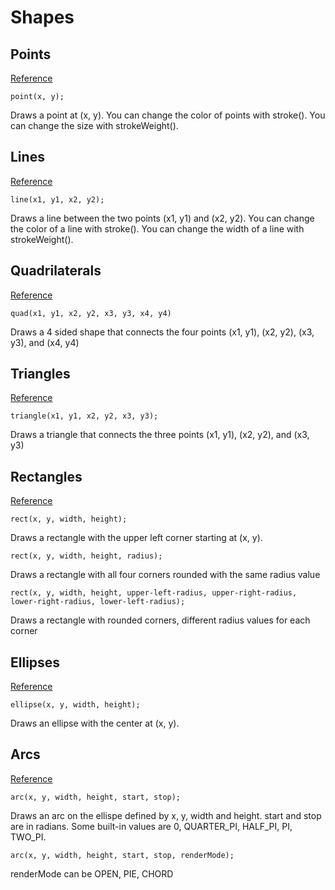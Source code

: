 # Shapes


## Points
[Reference](https://processing.org/reference/point_.html)

```
point(x, y);
```
Draws a point at (x, y). You can change the color of points with stroke(). You can change the size with strokeWeight().

## Lines
[Reference](https://processing.org/reference/line_.html)

```
line(x1, y1, x2, y2);
```
Draws a line between the two points (x1, y1) and (x2, y2). You can change the color of a line with stroke(). You can change the width of a line with strokeWeight().

## Quadrilaterals
[Reference](https://processing.org/reference/quad_.html)

```
quad(x1, y1, x2, y2, x3, y3, x4, y4)
```
Draws a 4 sided shape that connects the four points (x1, y1), (x2, y2), (x3, y3), and (x4, y4)

## Triangles
[Reference](https://processing.org/reference/triangle_.html)

```
triangle(x1, y1, x2, y2, x3, y3);
```
Draws a triangle that connects the three points (x1, y1), (x2, y2), and (x3, y3)

## Rectangles
[Reference](https://processing.org/reference/rect_.html)

```
rect(x, y, width, height);
```
Draws a rectangle with the upper left corner starting at (x, y).

```
rect(x, y, width, height, radius);
```
Draws a rectangle with all four corners rounded with the same radius value

```
rect(x, y, width, height, upper-left-radius, upper-right-radius, lower-right-radius, lower-left-radius);
```
Draws a rectangle with rounded corners, different radius values for each corner

## Ellipses
[Reference](https://processing.org/reference/ellipse_.html)

```
ellipse(x, y, width, height);
```
Draws an ellipse with the center at (x, y).

## Arcs
[Reference](https://processing.org/reference/arc_.html)

```
arc(x, y, width, height, start, stop);
```
Draws an arc on the ellispe defined by x, y, width and height. start and stop are in radians. Some built-in values are 0, QUARTER_PI, HALF_PI, PI, TWO_PI.

```
arc(x, y, width, height, start, stop, renderMode);
```
renderMode can be OPEN, PIE, CHORD
